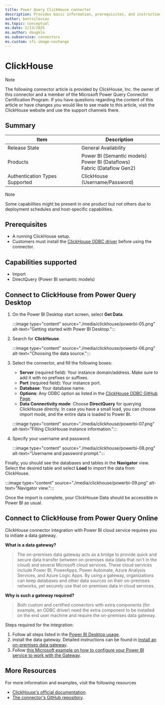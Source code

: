 ```yaml
---
title: Power Query ClickHouse connector
description: Provides basic information, prerequisites, and instructions on how to connect to ClickHouse
author: bentsileviav
ms.topic: conceptual
ms.date: 2/13/2025
ms.author: dougklo
ms.subservice: connectors
ms.custom: sfi-image-nochange
---
```


# ClickHouse

> [!NOTE]
> The following connector article is provided by ClickHouse, Inc. the owner of this connector and a member of the Microsoft Power Query Connector Certification Program. If you have questions regarding the content of this article or have changes you would like to see made to this article, visit the ClickHouse website and use the support channels there.

## Summary

| Item                           | Description                                                                    |
|--------------------------------|--------------------------------------------------------------------------------|
| Release State                  | General Availability                                                           |
| Products                       | Power BI (Semantic models)<br/>Power BI (Dataflows)<br/>Fabric (Dataflow Gen2) |
| Authentication Types Supported | ClickHouse (Username/Password)                                                 |

> [!NOTE]
> Some capabilities might be present in one product but not others due to deployment schedules and host-specific capabilities.

## Prerequisites

* A running ClickHouse setup.
* Customers must install the [ClickHouse ODBC driver](https://github.com/ClickHouse/clickhouse-odbc) before using the
  connector.

## Capabilities supported

* Import
* DirectQuery (Power BI semantic models)

## Connect to ClickHouse from Power Query Desktop

1. On the Power BI Desktop start screen, select **Get Data**.

   :::image type="content" source="./media/clickhouse/powerbi-05.png" alt-text="Getting started with Power BI Desktop.":::

1. Search for **ClickHouse**.

   :::image type="content" source="./media/clickhouse/powerbi-06.png" alt-text="Choosing the data source.":::

1. Select the connector, and fill the following boxes:

   * **Server** (required field): Your instance domain/address. Make sure to add it with no prefixes or suffixes.
   * **Port** (required field): Your instance port.
   * **Database**: Your database name.
   * **Options**: Any ODBC option as listed in the [ClickHouse ODBC GitHub Page](https://github.com/ClickHouse/clickhouse-odbc#configuration).
   * **Data Connectivity mode**: Choose **DirectQuery** for querying ClickHouse directly. In case you have a small load, you can choose import mode, and the entire data is loaded to Power BI.

   :::image type="content" source="./media/clickhouse/powerbi-07.png" alt-text="Filling ClickHouse instance information.":::

1. Specify your username and password.

   :::image type="content" source="./media/clickhouse/powerbi-08.png" alt-text="Username and password prompt.":::

Finally, you should see the databases and tables in the **Navigator** view. Select the desired table and select **Load** to
import the data from ClickHouse.

:::image type="content" source="./media/clickhouse/powerbi-09.png" alt-text="Navigator view.":::

Once the import is complete, your ClickHouse Data should be accessible in Power BI as usual.

## Connect to ClickHouse from Power Query Online

ClickHouse connector integration with Power BI cloud service requires you to initiate a data gateway.

**What is a data gateway?** 
> The on-premises data gateway acts as a bridge to provide quick and secure data transfer between on-premises data (data that isn't in the cloud) and several Microsoft cloud services. These cloud services include Power BI, PowerApps, Power Automate, Azure Analysis Services, and Azure Logic Apps. By using a gateway, organizations can keep databases and other data sources on their on-premises networks, yet securely use that on-premises data in cloud services.

**Why is such a gateway required?**
> Both custom and certified connectors with extra components (for example, an ODBC driver) need the extra component to be installed on the end user machine and require the on-premises data gateway.

Steps required for the integration:

1. Follow all steps listed in the [Power BI Desktop usage](#connect-to-clickhouse-from-power-query-desktop).
2. Install the data gateway. Detailed instructions can be found in [Install an on-premises data gateway](/data-integration/gateway/service-gateway-install).
3. Follow [this Microsoft example on how to configure your Power BI service to work with the Gateway](/power-bi/connect-data/service-gateway-sql-tutorial#connect-the-dataset-to-the-sql-server-database).

## More Resources

For more information and examples, visit the following resources

* [ClickHouse's official documentation](https://clickhouse.com/docs/en/integrations/powerbi).
* [The connector's GitHub repository](https://github.com/ClickHouse/power-bi-clickhouse).
